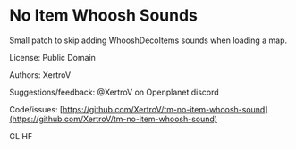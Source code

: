 # No Item Whoosh Sounds

Small patch to skip adding WhooshDecoItems sounds when loading a map.

License: Public Domain

Authors: XertroV

Suggestions/feedback: @XertroV on Openplanet discord

Code/issues: [https://github.com/XertroV/tm-no-item-whoosh-sound](https://github.com/XertroV/tm-no-item-whoosh-sound)

GL HF
